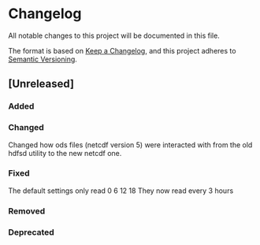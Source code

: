 # Changelog

All notable changes to this project will be documented in this file.

The format is based on [Keep a Changelog](https://keepachangelog.com/en/1.0.0/),
and this project adheres to [Semantic Versioning](https://semver.org/spec/v2.0.0.html).

## [Unreleased]

### Added

### Changed
Changed how ods files (netcdf version 5) were interacted with from the old hdfsd utility to the
new netcdf one.
### Fixed
The default settings only read 0 6 12 18
They now read every 3 hours

### Removed

### Deprecated

